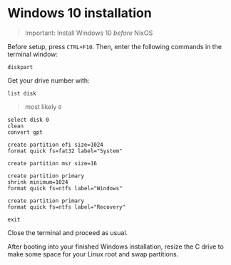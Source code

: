 # Windows 10 installation

> Important: Install Windows 10 *before* NixOS

Before setup, press `CTRL+F10`. Then, enter the following commands in the terminal window:

```
diskpart
```

Get your drive number with:

```
list disk
```

> most likely `0`

```
select disk 0
clean
convert gpt

create partition efi size=1024
format quick fs=fat32 label="System"

create partition msr size=16

create partition primary
shrink minimum=1024
format quick fs=ntfs label="Windows"

create partition primary
format quick fs=ntfs label="Recovery"

exit
```

Close the terminal and proceed as usual.

After booting into your finished Windows installation, resize the C drive to make some space for your Linux root and swap partitions.
